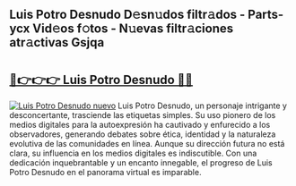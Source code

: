 ## Luis Potro Desnudo D𝚎sn𝚞dos filtr𝚊dos - Parts-ycx Vid𝚎os f𝚘tos - N𝚞evas filtr𝚊ciones atr𝚊ctivas Gsjqa

# <h2><a href="http://mb1721.tromn.icu/?c=Luis+Potro+Desnudo">🔗👉👉👉 Luis Potro Desnudo 🔗🔗</a></h2>

[![Luis Potro Desnudo nuevo](https://i.imgur.com/pEAQMta.gif)](http://mb1721.tromn.icu/?c=Luis+Potro+Desnudo)
Luis Potro Desnudo, un personaje intrigante y desconcertante, trasciende las etiquetas simples. Su uso pionero de los medios digitales para la autoexpresión ha cautivado y enfurecido a los observadores, generando debates sobre ética, identidad y la naturaleza evolutiva de las comunidades en línea. Aunque su dirección futura no está clara, su influencia en los medios digitales es indiscutible. Con una dedicación inquebrantable y un encanto innegable, el progreso de Luis Potro Desnudo en el panorama virtual es imparable.
